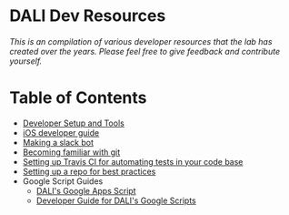 # DALI Dev Resources

###### This is an compilation of various developer resources that the lab has created over the years. Please feel free to give feedback and contribute yourself.

Table of Contents
=================

  * [Developer Setup and Tools](./dev-setup.md)
  * [iOS developer guide](./ios_dev_guide)
  * [Making a slack bot](./slack_bot.md)
  * [Becoming familiar with git](https://github.com/dali-lab/gitivity)
  * [Setting up Travis CI for automating tests in your code base](./travis.md)
  * [Setting up a repo for best practices](./repo-setup.md)
  * Google Script Guides
    * [DALI's Google Apps Script](./googlescript.md)
    * [Developer Guide for DALI's Google Scripts](./googlescript-dev.md)
